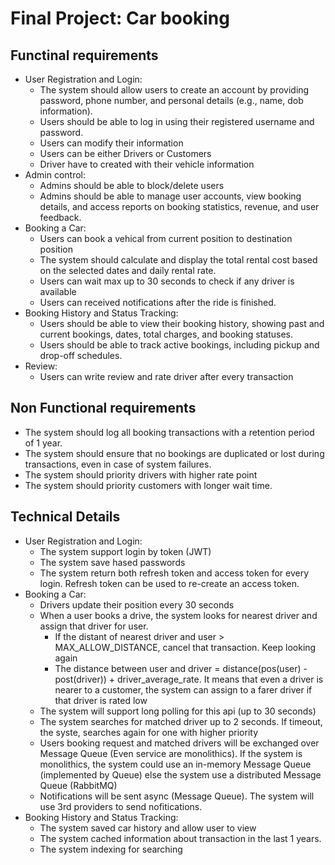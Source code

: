 # Final Project: Car booking

## Functinal requirements
- User Registration and Login:
    - The system should allow users to create an account by providing password, phone number, and personal details (e.g., name, dob information).
    - Users should be able to log in using their registered username and password.
    - Users can modify their information
    - Users can be either Drivers or Customers
    - Driver have to created with their vehicle information
- Admin control:
    - Admins should be able to block/delete users
    - Admins should be able to manage user accounts, view booking details, and access reports on booking statistics, revenue, and user feedback.
- Booking a Car:
    - Users can book a vehical from current position to destination position
    - The system should calculate and display the total rental cost based on the selected dates and daily rental rate.
    - Users can wait max up to 30 seconds to check if any driver is available
    - Users can received notifications after the ride is finished.
- Booking History and Status Tracking:
    - Users should be able to view their booking history, showing past and current bookings, dates, total charges, and booking statuses.
    - Users should be able to track active bookings, including pickup and drop-off schedules.
- Review:
    - Users can write review and rate driver after every transaction

## Non Functional requirements
- The system should log all booking transactions with a retention period of 1 year.
- The system should ensure that no bookings are duplicated or lost during transactions, even in case of system failures.
- The system should priority drivers with higher rate point
- The system should priority customers with longer wait time.

## Technical Details
- User Registration and Login:
    - The system support login by token (JWT)
    - The system save hased passwords
    - The system return both refresh token and access token for every login. Refresh token can be used to re-create an access token.
- Booking a Car:
    - Drivers update their position every 30 seconds
    - When a user books a drive, the system looks for nearest driver and assign that driver for user.
        -  If the distant of nearest driver and user > MAX_ALLOW_DISTANCE, cancel that transaction. Keep looking again
        -  The distance between user and driver = distance(pos(user) - post(driver)) + driver_average_rate. It means that even a driver is nearer to a customer, the system can assign to a farer driver if that driver is rated low
    - The system will support long polling for this api (up to 30 seconds)
    - The system searches for matched driver up to 2 seconds. If timeout, the syste, searches again for one with higher priority
    - Users booking request and matched drivers will be exchanged over Message Queue (Even service are monolithics). If the system is monolithics, the system could use an in-memory Message Queue (implemented by Queue) else the system use a distributed Message Queue (RabbitMQ)
    - Notifications will be sent async (Message Queue). The system will use 3rd providers to send nofitications.
- Booking History and Status Tracking:
    - The system saved car history and allow user to view
    - The system cached information about transaction in the last 1 years.
    - The system indexing for searching
